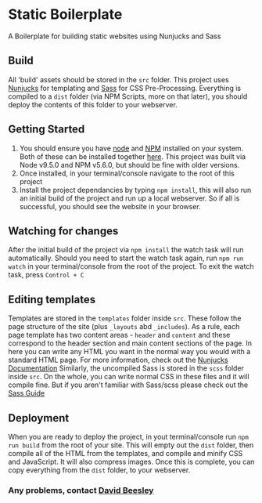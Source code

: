 # Static Boilerplate

A Boilerplate for building static websites using Nunjucks and Sass

## Build

All 'build' assets should be stored in the `src` folder. This project uses [Nunjucks](https://mozilla.github.io/nunjucks/) for templating and [Sass](https://sass-lang.com/) for CSS Pre-Processing.
Everything is compiled to a `dist` folder (via NPM Scripts, more on that later), you should deploy the contents of this folder to your webserver.

## Getting Started

1.  You should ensure you have [node](https://nodejs.org/) and [NPM](https://www.npmjs.com/) installed on your system. Both of these can be installed together [here](https://nodejs.org/). This project was built via Node v9.5.0 and NPM v5.6.0, but should be fine with older versions.
2.  Once installed, in your terminal/console navigate to the root of this project
3.  Install the project dependancies by typing `npm install`, this will also run an initial build of the project and run up a local webserver. So if all is successful, you should see the website in your browser.

## Watching for changes

After the initial build of the project via `npm install` the watch task will run automatically. Should you need to start the watch task again, run `npm run watch` in your terminal/console from the root of the project. To exit the watch task, press `Control + C`

## Editing templates

Templates are stored in the `templates` folder inside `src`. These follow the page structure of the site (plus `_layouts` abd `_includes`). As a rule, each page template has two content areas - `header` and `content` and these correspond to the header section and main content sections of the page. In here you can write any HTML you want in the normal way you would with a standard HTML page. For more information, check out the [Nunjucks Documentation](https://mozilla.github.io/nunjucks/templating.html)
Similarly, the uncompiled Sass is stored in the `scss` folder inside `src`. On the whole, you can write normal CSS in these files and it will compile fine. But if you aren't familiar with Sass/scss please check out the [Sass Guide](https://sass-lang.com/guide)

## Deployment

When you are ready to deploy the project, in yout terminal/console run `npm run build` from the root of your site.
This will empty out the `dist` folder, then compile all of the HTML from the templates, and compile and minify CSS and JavaScript. It will also compress images.
Once this is complete, you can copy everything from the `dist` folder, to your webserver.

### Any problems, contact [David Beesley](https://www.davidbeesley.co.uk/contact/)

